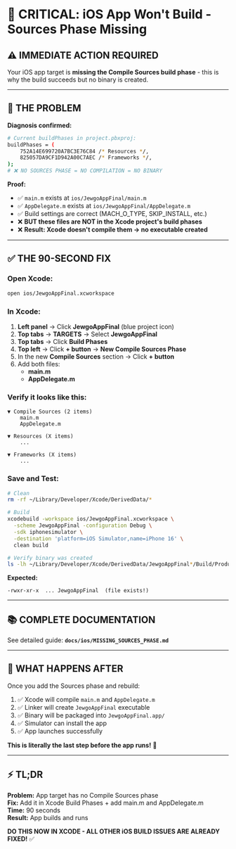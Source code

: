 # 🚨 CRITICAL: iOS App Won't Build - Sources Phase Missing

## ⚠️ **IMMEDIATE ACTION REQUIRED**

Your iOS app target is **missing the Compile Sources build phase** - this is why the build succeeds but no binary is created.

---

## 🔴 **THE PROBLEM**

**Diagnosis confirmed:**
```bash
# Current buildPhases in project.pbxproj:
buildPhases = (
    752A14E699720A7BC3E76C84 /* Resources */,
    825057DA9CF1D942A00C7AEC /* Frameworks */,
);
# ❌ NO SOURCES PHASE = NO COMPILATION = NO BINARY
```

**Proof:**
- ✅ `main.m` exists at `ios/JewgoAppFinal/main.m`
- ✅ `AppDelegate.m` exists at `ios/JewgoAppFinal/AppDelegate.m`
- ✅ Build settings are correct (MACH_O_TYPE, SKIP_INSTALL, etc.)
- ❌ **BUT these files are NOT in the Xcode project's build phases**
- ❌ **Result: Xcode doesn't compile them → no executable created**

---

## ✅ **THE 90-SECOND FIX**

### Open Xcode:
```bash
open ios/JewgoAppFinal.xcworkspace
```

### In Xcode:

1. **Left panel** → Click **JewgoAppFinal** (blue project icon)
2. **Top tabs** → **TARGETS** → Select **JewgoAppFinal**
3. **Top tabs** → Click **Build Phases**
4. **Top left** → Click **+ button** → **New Compile Sources Phase**
5. In the new **Compile Sources** section → Click **+ button**
6. Add both files:
   - **main.m**
   - **AppDelegate.m**

### Verify it looks like this:

```
▼ Compile Sources (2 items)
    main.m
    AppDelegate.m

▼ Resources (X items)
    ...

▼ Frameworks (X items)
    ...
```

### Save and Test:

```bash
# Clean
rm -rf ~/Library/Developer/Xcode/DerivedData/*

# Build
xcodebuild -workspace ios/JewgoAppFinal.xcworkspace \
  -scheme JewgoAppFinal -configuration Debug \
  -sdk iphonesimulator \
  -destination 'platform=iOS Simulator,name=iPhone 16' \
  clean build

# Verify binary was created
ls -lh ~/Library/Developer/Xcode/DerivedData/JewgoAppFinal*/Build/Products/Debug-iphonesimulator/JewgoAppFinal.app/JewgoAppFinal
```

**Expected:** 
```
-rwxr-xr-x  ... JewgoAppFinal  (file exists!)
```

---

## 📚 **COMPLETE DOCUMENTATION**

See detailed guide: **`docs/ios/MISSING_SOURCES_PHASE.md`**

---

## 🎯 **WHAT HAPPENS AFTER**

Once you add the Sources phase and rebuild:

1. ✅ Xcode will compile `main.m` and `AppDelegate.m`
2. ✅ Linker will create `JewgoAppFinal` executable
3. ✅ Binary will be packaged into `JewgoAppFinal.app/`
4. ✅ Simulator can install the app
5. ✅ App launches successfully

**This is literally the last step before the app runs!** 🚀

---

## ⚡ **TL;DR**

**Problem:** App target has no Compile Sources phase  
**Fix:** Add it in Xcode Build Phases + add main.m and AppDelegate.m  
**Time:** 90 seconds  
**Result:** App builds and runs  

**DO THIS NOW IN XCODE - ALL OTHER iOS BUILD ISSUES ARE ALREADY FIXED!** ✅

